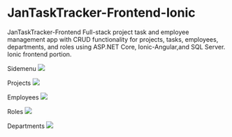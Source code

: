 # JanTaskTracker-Frontend-Ionic
JanTaskTracker-Frontend Full-stack project task and employee management app with CRUD functionality for projects, tasks, employees, departments, and roles using ASP.NET Core, Ionic-Angular,and SQL Server. Ionic frontend portion.

Sidemenu
<img src="/public/screenshots/0-sidemenu.png">

Projects
<img src="/public/screenshots/1-projects.png">

Employees
<img src="/public/screenshots/2-employees.png">

Roles
<img src="/public/screenshots/3-roles.png">

Departments
<img src="/public/screenshots/4-departments.png">
